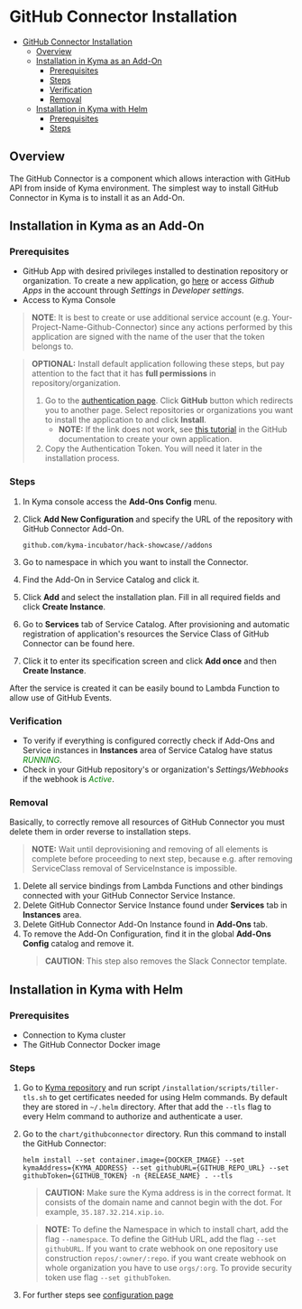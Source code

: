 # GitHub Connector Installation

- [GitHub Connector Installation](#github-connector-installation)
  - [Overview](#overview)
  - [Installation in Kyma as an Add-On](#installation-in-kyma-as-an-add-on)
    - [Prerequisites](#prerequisites)
    - [Steps](#steps)
    - [Verification](#verification)
    - [Removal](#removal)
  - [Installation in Kyma with Helm](#installation-in-kyma-with-helm)
    - [Prerequisites](#prerequisites-1)
    - [Steps](#steps-1)

## Overview

The GitHub Connector is a component which allows interaction with GitHub API from inside of Kyma environment. The simplest way to install GitHub Connector in Kyma is to install it as an Add-On.

## Installation in Kyma as an Add-On

### Prerequisites

- GitHub App with desired privileges installed to destination repository or organization. To create a new application, go [here](https://github.com/settings/apps) or access *Github Apps* in the account through *Settings* in *Developer settings*.
- Access to Kyma Console

> **NOTE**: It is best to create or use additional service account (e.g. Your-Project-Name-Github-Connector) since any actions performed by this application are signed with the name of the user that the token belongs to.

> **OPTIONAL:** Install default application following these steps, but pay attention to the fact that it has **full permissions** in repository/organization.
>
> 1. Go to the [authentication page](https://auth-github-connector.herokuapp.com/). Click **GitHub** button which redirects you to another page. Select repositories or organizations you want to install the application to and click **Install**.
>       - **NOTE:** If the link does not work, see [this tutorial](https://developer.github.com/apps/quickstart-guides/setting-up-your-development-environment/#step-2-register-a-new-github-app) in the GitHub documentation to create your own application.
> 2. Copy the Authentication Token. You will need it later in the installation process.

### Steps

1. In Kyma console access the **Add-Ons Config** menu.
2. Click **Add New Configuration** and specify the URL of the repository with GitHub Connector Add-On.

   ```http
   github.com/kyma-incubator/hack-showcase//addons
   ```

3. Go to namespace in which you want to install the Connector.
4. Find the Add-On in Service Catalog and click it.
5. Click **Add** and select the installation plan. Fill in all required fields and click **Create Instance**.
6. Go to **Services** tab of Service Catalog. After provisioning and automatic registration of application's resources the Service Class of GitHub Connector can be found here.
7. Click it to enter its specification screen and click **Add once** and then **Create Instance**.

After the service is created it can be easily bound to Lambda Function to allow use of GitHub Events.

### Verification

- To verify if everything is configured correctly check if Add-Ons and Service instances in **Instances** area of Service Catalog have status <span style="color:green">*RUNNING*</span>.
- Check in your GitHub repository's or organization's *Settings/Webhooks* if the webhook is <span style="color:green">*Active*</span>.

### Removal

Basically, to correctly remove all resources of GitHub Connector you must delete them in order reverse to installation steps.
> **NOTE:** Wait until deprovisioning and removing of all elements is complete before proceeding to next step, because e.g. after removing ServiceClass removal of ServiceInstance is impossible.

1. Delete all service bindings from Lambda Functions and other bindings connected with your GitHub Connector Service Instance.
2. Delete GitHub Connector Service Instance found under **Services** tab in **Instances** area.
3. Delete GitHub Connector Add-On Instance found in **Add-Ons** tab.
4. To remove the Add-On Configuration, find it in the global **Add-Ons Config** catalog and remove it.
   > **CAUTION**: This step also removes the Slack Connector template.

## Installation in Kyma with Helm

### Prerequisites

- Connection to Kyma cluster
- The GitHub Connector Docker image

### Steps

1. Go to [Kyma repository](https://github.com/kyma-project/kyma) and run script `/installation/scripts/tiller-tls.sh` to get certificates needed for using Helm commands. By default they are stored in `~/.helm` directory. After that add the `--tls` flag to every Helm command to authorize and authenticate a user.
2. Go to the `chart/githubconnector` directory. Run this command to install the GitHub Connector:

    ``` shell
    helm install --set container.image={DOCKER_IMAGE} --set kymaAddress={KYMA_ADDRESS} --set githubURL={GITHUB_REPO_URL} --set githubToken={GITHUB_TOKEN} -n {RELEASE_NAME} . --tls
    ```

    >**CAUTION:** Make sure the Kyma address is in the correct format. It consists of the domain name and cannot begin with the dot. For example, `35.187.32.214.xip.io`.

    >**NOTE:** To define the Namespace in which to install chart, add the flag `--namespace`. To define the GitHub URL, add the flag `--set githubURL`. If you want to crate webhook on one repository use construction `repos/:owner/:repo`. if you want create webhook on whole organization you have to use `orgs/:org`. To provide security token use flag `--set githubToken`.

3. For further steps see [configuration page](/docs/github-connector/configuration.md)
